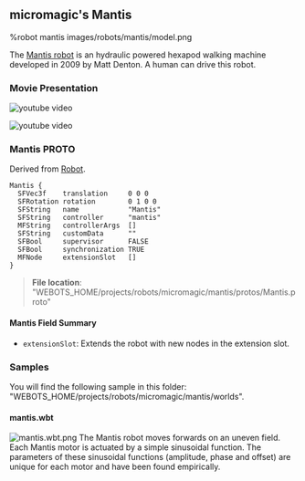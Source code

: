 ## micromagic's Mantis

%robot mantis images/robots/mantis/model.png

The [Mantis robot](http://www.mantisrobot.com/) is an hydraulic powered hexapod walking machine developed in 2009 by Matt Denton.
A human can drive this robot.

### Movie Presentation

![youtube video](https://www.youtube.com/watch?v=ciSyJ4TUwmw)

![youtube video](https://www.youtube.com/watch?v=bgQuY2mFCvo)

### Mantis PROTO

Derived from [Robot](../reference/robot.md).

```
Mantis {
  SFVec3f    translation     0 0 0
  SFRotation rotation        0 1 0 0
  SFString   name            "Mantis"
  SFString   controller      "mantis"
  MFString   controllerArgs  []
  SFString   customData      ""
  SFBool     supervisor      FALSE
  SFBool     synchronization TRUE
  MFNode     extensionSlot   []
}
```

> **File location**: "WEBOTS\_HOME/projects/robots/micromagic/mantis/protos/Mantis.proto"

#### Mantis Field Summary

- `extensionSlot`: Extends the robot with new nodes in the extension slot.

### Samples

You will find the following sample in this folder: "WEBOTS\_HOME/projects/robots/micromagic/mantis/worlds".

#### mantis.wbt

![mantis.wbt.png](images/robots/mantis/mantis.wbt.png) The Mantis robot moves forwards on an uneven field.
Each Mantis motor is actuated by a simple sinusoidal function.
The parameters of these sinusoidal functions (amplitude, phase and offset) are unique for each motor and have been found empirically.
